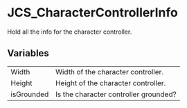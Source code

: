 # JCS_CharacterControllerInfo

Hold all the info for the character controller.


## Variables

<table>
  <tr>
    <td>Width</td>
    <td>Width of the character controller.</td>
  </tr>
  <tr>
    <td>Height</td>
    <td>Height of the character controller.</td>
  </tr>
  <tr>
    <td>isGrounded</td>
    <td>Is the character controller grounded?</td>
  </tr>
</table>
